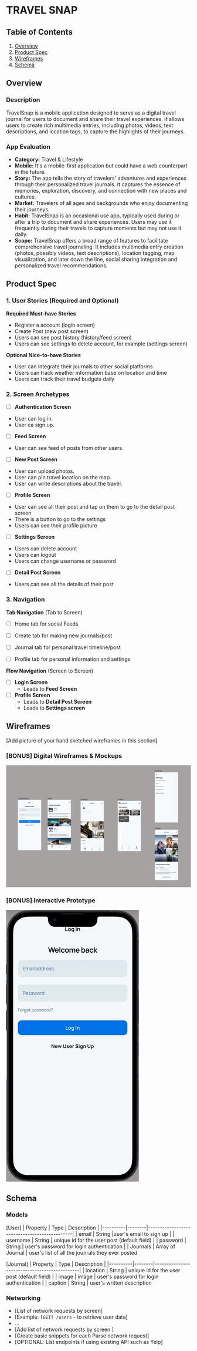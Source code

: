 # TRAVEL SNAP

## Table of Contents

1. [Overview](#Overview)
2. [Product Spec](#Product-Spec)
3. [Wireframes](#Wireframes)
4. [Schema](#Schema)

## Overview

### Description

TravelSnap is a mobile application designed to serve as a digital travel journal for users to document and share their travel experiences. It allows users to create rich multimedia entries, including photos, videos, text descriptions, and location tags, to capture the highlights of their journeys.

### App Evaluation


- **Category:** Travel & Lifestyle
- **Mobile:** It's a mobile-first application but could have a web counterpart in the future.
- **Story:** The app tells the story of travelers' adventures and experiences through their personalized travel journals. It captures the essence of memories, exploration, discovery, and connection with new places and cultures.
- **Market:** Travelers of all ages and backgrounds who enjoy documenting their journeys.
- **Habit:** TravelSnap is an occasional use app, typically used during or after a trip to document and share experiences. Users may use it frequently during their travels to capture moments but may not use it daily.
- **Scope:** TravelSnap offers a broad range of features to facilitate comprehensive travel journaling. It includes multimedia entry creation (photos, possibly videos, text descriptions), location tagging, map visualization, and later down the line, social sharing integration and personalized travel recommendations. 

## Product Spec

### 1. User Stories (Required and Optional)

**Required Must-have Stories**

* Register a account (login screen)
* Create Post (new post screen)
* Users can see post history (history/feed screen)
* Users can see settings to delete account, for example (settings screen)

**Optional Nice-to-have Stories**

* User can integrate their journals to other social platforms
* Users can track weather information base on location and time
* Users can track their travel budgets daily

### 2. Screen Archetypes

* [ ] **Authentication Screen**
* User can log in.
* User ca sign up.
* [ ] **Feed Screen**
* User can see feed of posts from other users.
* [ ] **New Post Screen**
* User can upload photos.
* User can pin travel location on the map.
* User can write descriptions about the travel.
* [ ] **Profile Screen**
* User can see all their post and tap on them to go to the detail post screen
* There is a button to go to the settings
* Users can see their profile picture
* [ ] **Settings Screen**
* Users can delete account
* Users can logout
* Users can change username or password
* [ ] **Detail Post Screen**
* Users can see all the details of their post

### 3. Navigation

**Tab Navigation** (Tab to Screen)


- [ ] Home tab for social Feeds
- [ ] Create tab for making new journals/post
- [ ] Journal tab for personal travel timeline/post
- [ ] Profile tab for personal information and settings


**Flow Navigation** (Screen to Screen)

- [ ] **Login Screen**
  * Leads to **Feed Screen**
- [ ] **Profile Screen**
  * Leads to **Detail Post Screen**
  * Leads to **Settings screen**


## Wireframes

[Add picture of your hand sketched wireframes in this section]

### [BONUS] Digital Wireframes & Mockups
![alt-text](DigitalWireframes.png)

### [BONUS] Interactive Prototype
![alt-text](interactivePrototype.gif)
## Schema 


### Models

[User]
| Property | Type   | Description                                  |
|----------|--------|----------------------------------------------|
| email | String |user's email to sign up |
| username | String | unique id for the user post (default field)   |
| password | String | user's password for login authentication      |
| Journals      | Array of Journal    | user's list of all the jounrals they ever posted                          


[Journal]
| Property | Type   | Description                                  |
|----------|--------|----------------------------------------------|
| location | String | unique id for the user post (default field)   |
| image | image | user's password for login authentication      |
| caption      | String    | user's written description                          

### Networking

- [List of network requests by screen]
- [Example: `[GET] /users` - to retrieve user data]
- ...
- [Add list of network requests by screen ]
- [Create basic snippets for each Parse network request]
- [OPTIONAL: List endpoints if using existing API such as Yelp]
